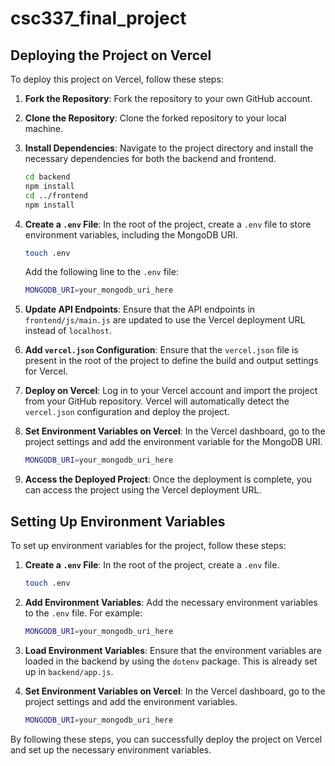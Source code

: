 # csc337_final_project

## Deploying the Project on Vercel

To deploy this project on Vercel, follow these steps:

1. **Fork the Repository**: Fork the repository to your own GitHub account.

2. **Clone the Repository**: Clone the forked repository to your local machine.

3. **Install Dependencies**: Navigate to the project directory and install the necessary dependencies for both the backend and frontend.

   ```bash
   cd backend
   npm install
   cd ../frontend
   npm install
   ```

4. **Create a `.env` File**: In the root of the project, create a `.env` file to store environment variables, including the MongoDB URI.

   ```bash
   touch .env
   ```

   Add the following line to the `.env` file:

   ```bash
   MONGODB_URI=your_mongodb_uri_here
   ```

5. **Update API Endpoints**: Ensure that the API endpoints in `frontend/js/main.js` are updated to use the Vercel deployment URL instead of `localhost`.

6. **Add `vercel.json` Configuration**: Ensure that the `vercel.json` file is present in the root of the project to define the build and output settings for Vercel.

7. **Deploy on Vercel**: Log in to your Vercel account and import the project from your GitHub repository. Vercel will automatically detect the `vercel.json` configuration and deploy the project.

8. **Set Environment Variables on Vercel**: In the Vercel dashboard, go to the project settings and add the environment variable for the MongoDB URI.

   ```bash
   MONGODB_URI=your_mongodb_uri_here
   ```

9. **Access the Deployed Project**: Once the deployment is complete, you can access the project using the Vercel deployment URL.

## Setting Up Environment Variables

To set up environment variables for the project, follow these steps:

1. **Create a `.env` File**: In the root of the project, create a `.env` file.

   ```bash
   touch .env
   ```

2. **Add Environment Variables**: Add the necessary environment variables to the `.env` file. For example:

   ```bash
   MONGODB_URI=your_mongodb_uri_here
   ```

3. **Load Environment Variables**: Ensure that the environment variables are loaded in the backend by using the `dotenv` package. This is already set up in `backend/app.js`.

4. **Set Environment Variables on Vercel**: In the Vercel dashboard, go to the project settings and add the environment variables.

   ```bash
   MONGODB_URI=your_mongodb_uri_here
   ```

By following these steps, you can successfully deploy the project on Vercel and set up the necessary environment variables.
